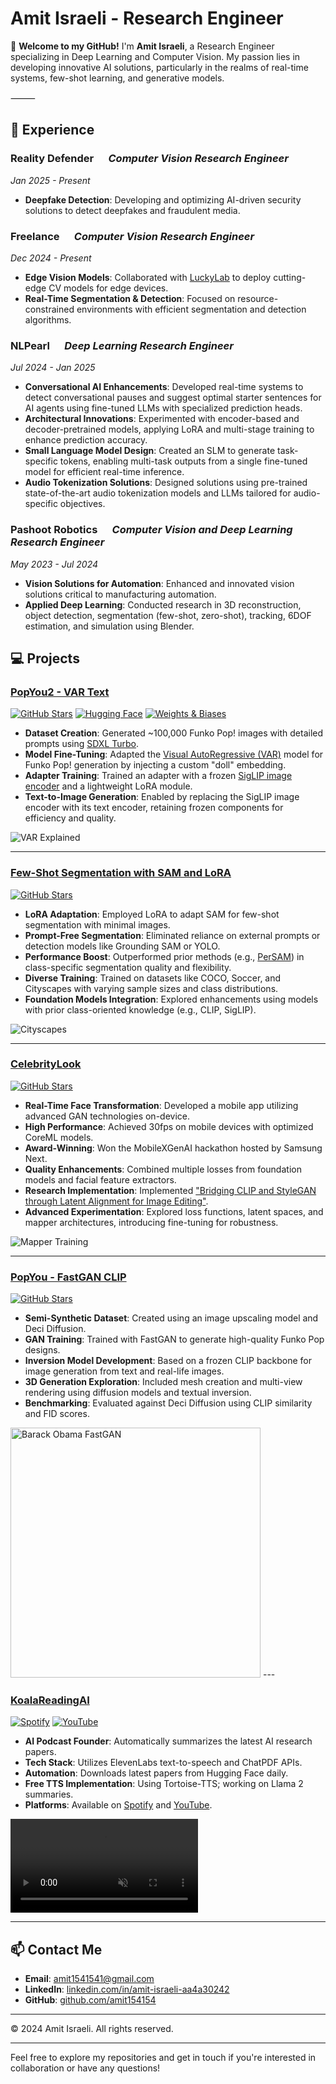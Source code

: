 # Amit Israeli - Research Engineer

👋 **Welcome to my GitHub!** I'm **Amit Israeli**, a Research Engineer specializing in Deep Learning and Computer Vision. My passion lies in developing innovative AI solutions, particularly in the realms of real-time systems, few-shot learning, and generative models.


⸻

## 🔭 Experience

### **Reality Defender** &nbsp;&nbsp;&nbsp;&nbsp; *Computer Vision Research Engineer*  
*Jan 2025 - Present*  
- **Deepfake Detection**: Developing and optimizing AI-driven security solutions to detect deepfakes and fraudulent media.

### **Freelance** &nbsp;&nbsp;&nbsp;&nbsp; *Computer Vision Research Engineer*  
*Dec 2024 - Present*  
- **Edge Vision Models**: Collaborated with [LuckyLab](https://www.luckylab.org/) to deploy cutting-edge CV models for edge devices.  
- **Real-Time Segmentation & Detection**: Focused on resource-constrained environments with efficient segmentation and detection algorithms.

### **NLPearl** &nbsp;&nbsp;&nbsp;&nbsp; *Deep Learning Research Engineer*  
*Jul 2024 - Jan 2025*  
- **Conversational AI Enhancements**: Developed real-time systems to detect conversational pauses and suggest optimal starter sentences for AI agents using fine-tuned LLMs with specialized prediction heads.  
- **Architectural Innovations**: Experimented with encoder-based and decoder-pretrained models, applying LoRA and multi-stage training to enhance prediction accuracy.  
- **Small Language Model Design**: Created an SLM to generate task-specific tokens, enabling multi-task outputs from a single fine-tuned model for efficient real-time inference.  
- **Audio Tokenization Solutions**: Designed solutions using pre-trained state-of-the-art audio tokenization models and LLMs tailored for audio-specific objectives.

### **Pashoot Robotics** &nbsp;&nbsp;&nbsp;&nbsp; *Computer Vision and Deep Learning Research Engineer*  
*May 2023 - Jul 2024*  
- **Vision Solutions for Automation**: Enhanced and innovated vision solutions critical to manufacturing automation.  
- **Applied Deep Learning**: Conducted research in 3D reconstruction, object detection, segmentation (few-shot, zero-shot), tracking, 6DOF estimation, and simulation using Blender.

## 💻 Projects

### [**PopYou2 - VAR Text**](https://github.com/amit154154/PopYou2)

[![GitHub Stars](https://img.shields.io/github/stars/amit154154/PopYou2?style=social)](https://github.com/amit154154/VAR_clip)
[![Hugging Face](https://img.shields.io/badge/Hugging%20Face-Spaces-orange)](https://huggingface.co/spaces/AmitIsraeli/PopYou)
[![Weights & Biases](https://img.shields.io/badge/Weights%20%26%20Biases-Report-yellow)](https://api.wandb.ai/links/amit154154/cqccmfsl)

- **Dataset Creation**: Generated ~100,000 Funko Pop! images with detailed prompts using [SDXL Turbo](https://huggingface.co/stabilityai/sdxl-turbo).
- **Model Fine-Tuning**: Adapted the [Visual AutoRegressive (VAR)](https://arxiv.org/abs/2404.02905) model for Funko Pop! generation by injecting a custom "doll" embedding.
- **Adapter Training**: Trained an adapter with a frozen [SigLIP image encoder](https://github.com/FoundationVision/VAR) and a lightweight LoRA module.
- **Text-to-Image Generation**: Enabled by replacing the SigLIP image encoder with its text encoder, retaining frozen components for efficiency and quality.

![VAR Explained](PopYou2/VAR_explained.png)

---

### [**Few-Shot Segmentation with SAM and LoRA**](https://github.com/amit154154/SAM_LORA)

[![GitHub Stars](https://img.shields.io/github/stars/amit154154/SAM_LORA?style=social)](https://github.com/amit154154/SAM_LORA)

- **LoRA Adaptation**: Employed LoRA to adapt SAM for few-shot segmentation with minimal images.
- **Prompt-Free Segmentation**: Eliminated reliance on external prompts or detection models like Grounding SAM or YOLO.
- **Performance Boost**: Outperformed prior methods (e.g., [PerSAM](https://arxiv.org/abs/2305.03048)) in class-specific segmentation quality and flexibility.
- **Diverse Training**: Trained on datasets like COCO, Soccer, and Cityscapes with varying sample sizes and class distributions.
- **Foundation Models Integration**: Explored enhancements using models with prior class-oriented knowledge (e.g., CLIP, SigLIP).

![Cityscapes](few_shot_sam_lora/cityscapes.png)

---

### [**CelebrityLook**](https://github.com/amit154154/CelebrityLook)

[![GitHub Stars](https://img.shields.io/github/stars/amit154154/CelebrityLook?style=social)](https://github.com/amit154154/CelebrityLook)

- **Real-Time Face Transformation**: Developed a mobile app utilizing advanced GAN technologies on-device.
- **High Performance**: Achieved 30fps on mobile devices with optimized CoreML models.
- **Award-Winning**: Won the MobileXGenAI hackathon hosted by Samsung Next.
- **Quality Enhancements**: Combined multiple losses from foundation models and facial feature extractors.
- **Research Implementation**: Implemented ["Bridging CLIP and StyleGAN through Latent Alignment for Image Editing"](https://arxiv.org/abs/2210.04506).
- **Advanced Experimentation**: Explored loss functions, latent spaces, and mapper architectures, introducing fine-tuning for robustness.

![Mapper Training](CelebryLook/mapper_training.png)


---

### [**PopYou - FastGAN CLIP**](https://github.com/amit154154/PopYou)

[![GitHub Stars](https://img.shields.io/github/stars/amit154154/PopYou?style=social)](https://github.com/amit154154/PopYou)

- **Semi-Synthetic Dataset**: Created using an image upscaling model and Deci Diffusion.
- **GAN Training**: Trained with FastGAN to generate high-quality Funko Pop designs.
- **Inversion Model Development**: Based on a frozen CLIP backbone for image generation from text and real-life images.
- **3D Generation Exploration**: Included mesh creation and multi-view rendering using diffusion models and textual inversion.
- **Benchmarking**: Evaluated against Deci Diffusion using CLIP similarity and FID scores.

<img src="PopYou!/Barack_Obama_fastgan.png" alt="Barack Obama FastGAN" width="400" />
---

### [**KoalaReadingAI**](#)

[![Spotify](https://img.shields.io/badge/Spotify-Podcast-green)](https://open.spotify.com/show/0fuZbZipy60VdRpkbIb9y1)
[![YouTube](https://img.shields.io/badge/YouTube-Channel-red)](https://www.youtube.com/channel/UCIbCIgJjIWmHyKC0Qc_C6FA)

- **AI Podcast Founder**: Automatically summarizes the latest AI research papers.
- **Tech Stack**: Utilizes ElevenLabs text-to-speech and ChatPDF APIs.
- **Automation**: Downloads latest papers from Hugging Face daily.
- **Free TTS Implementation**: Using Tortoise-TTS; working on Llama 2 summaries.
- **Platforms**: Available on [Spotify](https://open.spotify.com/show/0fuZbZipy60VdRpkbIb9y1) and [YouTube](https://www.youtube.com/channel/UCIbCIgJjIWmHyKC0Qc_C6FA).

<video controls autoplay muted>
  <source src="koala_reading_ai/koala_reading_ai_gif.mp4" type="video/mp4">
  Your browser does not support the video tag.
</video>

---

## 📫 Contact Me

- **Email**: [amit1541541@gmail.com](mailto:amit1541541@gmail.com)
- **LinkedIn**: [linkedin.com/in/amit-israeli-aa4a30242](https://www.linkedin.com/in/amit-israeli-aa4a30242/)
- **GitHub**: [github.com/amit154154](https://github.com/amit154154)

---

&copy; 2024 Amit Israeli. All rights reserved.

---

Feel free to explore my repositories and get in touch if you're interested in collaboration or have any questions!
